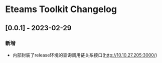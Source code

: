 <!-- Keep a Changelog guide -> https://keepachangelog.com -->

# Eteams Toolkit Changelog

## [0.0.1] - 2023-02-29
### 新增
- 内部封装了release环境的查询调用链关系接口(http://10.10.27.205:3000/)

